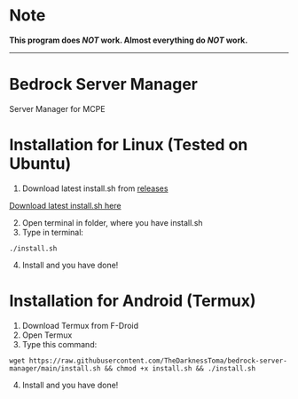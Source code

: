 # Note
**This program does *NOT* work. Almost everything do *NOT* work.**

---

# Bedrock Server Manager
Server Manager for MCPE

# Installation for Linux (Tested on Ubuntu)
1. Download latest install.sh from [releases](https://github.com/TheDarknessToma/bedrock-server-manager/releases)

[Download latest install.sh here](https://github.com/TheDarknessToma/bedrock-server-manager/releases/latest/download/install.sh)

2. Open terminal in folder, where you have install.sh
3. Type in terminal:
 ```shell
./install.sh
```
4. Install and you have done!

# Installation for Android (Termux)
1. Download Termux from F-Droid
2. Open Termux
3. Type this command:
```shell
wget https://raw.githubusercontent.com/TheDarknessToma/bedrock-server-manager/main/install.sh && chmod +x install.sh && ./install.sh
```
4. Install and you have done!
